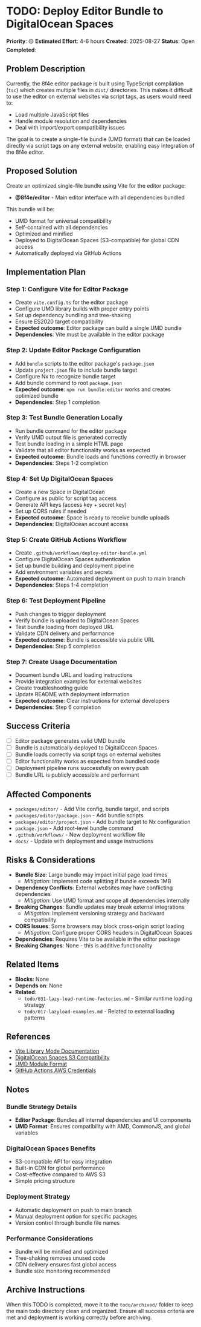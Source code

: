 # TODO: Deploy Editor Bundle to DigitalOcean Spaces

**Priority**: 🟡
**Estimated Effort**: 4-6 hours
**Created**: 2025-08-27
**Status**: Open
**Completed**: 

## Problem Description

Currently, the 8f4e editor package is built using TypeScript compilation (`tsc`) which creates multiple files in `dist/` directories. This makes it difficult to use the editor on external websites via script tags, as users would need to:
- Load multiple JavaScript files
- Handle module resolution and dependencies
- Deal with import/export compatibility issues

The goal is to create a single-file bundle (UMD format) that can be loaded directly via script tags on any external website, enabling easy integration of the 8f4e editor.

## Proposed Solution

Create an optimized single-file bundle using Vite for the editor package:
- **@8f4e/editor** - Main editor interface with all dependencies bundled

This bundle will be:
- UMD format for universal compatibility
- Self-contained with all dependencies
- Optimized and minified
- Deployed to DigitalOcean Spaces (S3-compatible) for global CDN access
- Automatically deployed via GitHub Actions

## Implementation Plan

### Step 1: Configure Vite for Editor Package
- Create `vite.config.ts` for the editor package
- Configure UMD library builds with proper entry points
- Set up dependency bundling and tree-shaking
- Ensure ES2020 target compatibility
- **Expected outcome**: Editor package can build a single UMD bundle
- **Dependencies**: Vite must be available in the editor package

### Step 2: Update Editor Package Configuration
- Add `bundle` scripts to the editor package's `package.json`
- Update `project.json` file to include bundle target
- Configure Nx to recognize bundle target
- Add bundle command to root `package.json`
- **Expected outcome**: `npm run bundle:editor` works and creates optimized bundle
- **Dependencies**: Step 1 completion

### Step 3: Test Bundle Generation Locally
- Run bundle command for the editor package
- Verify UMD output file is generated correctly
- Test bundle loading in a simple HTML page
- Validate that all editor functionality works as expected
- **Expected outcome**: Bundle loads and functions correctly in browser
- **Dependencies**: Steps 1-2 completion

### Step 4: Set Up DigitalOcean Spaces
- Create a new Space in DigitalOcean
- Configure as public for script tag access
- Generate API keys (access key + secret key)
- Set up CORS rules if needed
- **Expected outcome**: Space is ready to receive bundle uploads
- **Dependencies**: DigitalOcean account access

### Step 5: Create GitHub Actions Workflow
- Create `.github/workflows/deploy-editor-bundle.yml`
- Configure DigitalOcean Spaces authentication
- Set up bundle building and deployment pipeline
- Add environment variables and secrets
- **Expected outcome**: Automated deployment on push to main branch
- **Dependencies**: Steps 1-4 completion

### Step 6: Test Deployment Pipeline
- Push changes to trigger deployment
- Verify bundle is uploaded to DigitalOcean Spaces
- Test bundle loading from deployed URL
- Validate CDN delivery and performance
- **Expected outcome**: Bundle is accessible via public URL
- **Dependencies**: Step 5 completion

### Step 7: Create Usage Documentation
- Document bundle URL and loading instructions
- Provide integration examples for external websites
- Create troubleshooting guide
- Update README with deployment information
- **Expected outcome**: Clear instructions for external developers
- **Dependencies**: Step 6 completion

## Success Criteria

- [ ] Editor package generates valid UMD bundle
- [ ] Bundle is automatically deployed to DigitalOcean Spaces
- [ ] Bundle loads correctly via script tags on external websites
- [ ] Editor functionality works as expected from bundled code
- [ ] Deployment pipeline runs successfully on every push
- [ ] Bundle URL is publicly accessible and performant

## Affected Components

- `packages/editor/` - Add Vite config, bundle target, and scripts
- `packages/editor/package.json` - Add bundle scripts
- `packages/editor/project.json` - Add bundle target to Nx configuration
- `package.json` - Add root-level bundle command
- `.github/workflows/` - New deployment workflow file
- `docs/` - Update with deployment and usage instructions

## Risks & Considerations

- **Bundle Size**: Large bundle may impact initial page load times
  - *Mitigation*: Implement code splitting if bundle exceeds 1MB
- **Dependency Conflicts**: External websites may have conflicting dependencies
  - *Mitigation*: Use UMD format and scope all dependencies internally
- **Breaking Changes**: Bundle updates may break external integrations
  - *Mitigation*: Implement versioning strategy and backward compatibility
- **CORS Issues**: Some browsers may block cross-origin script loading
  - *Mitigation*: Configure proper CORS headers in DigitalOcean Spaces
- **Dependencies**: Requires Vite to be available in the editor package
- **Breaking Changes**: None - this is additive functionality

## Related Items

- **Blocks**: None
- **Depends on**: None
- **Related**: 
  - `todo/031-lazy-load-runtime-factories.md` - Similar runtime loading strategy
  - `todo/017-lazyload-examples.md` - Related to external loading patterns

## References

- [Vite Library Mode Documentation](https://vitejs.dev/guide/build.html#library-mode)
- [DigitalOcean Spaces S3 Compatibility](https://docs.digitalocean.com/products/spaces/references/s3-compatibility/)
- [UMD Module Format](https://github.com/umdjs/umd)
- [GitHub Actions AWS Credentials](https://github.com/aws-actions/configure-aws-credentials)

## Notes

### Bundle Strategy Details
- **Editor Package**: Bundles all internal dependencies and UI components
- **UMD Format**: Ensures compatibility with AMD, CommonJS, and global variables

### DigitalOcean Spaces Benefits
- S3-compatible API for easy integration
- Built-in CDN for global performance
- Cost-effective compared to AWS S3
- Simple pricing structure

### Deployment Strategy
- Automatic deployment on push to main branch
- Manual deployment option for specific packages
- Version control through bundle file names

### Performance Considerations
- Bundle will be minified and optimized
- Tree-shaking removes unused code
- CDN delivery ensures fast global access
- Bundle size monitoring recommended

## Archive Instructions

When this TODO is completed, move it to the `todo/archived/` folder to keep the main todo directory clean and organized. Ensure all success criteria are met and deployment is working correctly before archiving. 